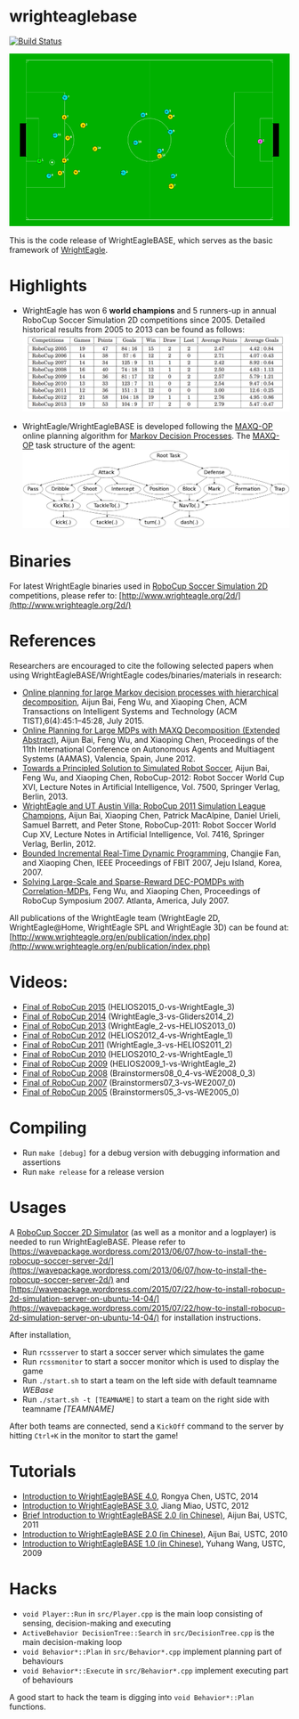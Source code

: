 # wrighteaglebase

[![Build Status](https://travis-ci.org/wrighteagle2d/wrighteaglebase.svg?branch=master)](https://travis-ci.org/wrighteagle2d/wrighteaglebase)  

![data/game.png](data/game.png "Game Screenshot")

This is the code release of WrightEagleBASE, which serves as the basic framework of [WrightEagle](http://www.wrighteagle.org/2d/).

# Highlights

- WrightEagle has won 6 **world champions** and 5 runners-up in annual RoboCup Soccer Simulation 2D competitions since 2005. Detailed historical results from 2005 to 2013 can be found as follows:
![data/results.png](data/results.png "Historical Results")

- WrightEagle/WrightEagleBASE is developed following the [MAXQ-OP](https://github.com/aijunbai/maxq-op) online planning algorithm for [Markov Decision Processes](https://en.wikipedia.org/wiki/Markov_decision_process). The [MAXQ-OP](https://github.com/aijunbai/maxq-op) task structure of the agent:  
![data/wrighteagle.png](data/wrighteagle.png "MAXQ Task Graph")


# Binaries
For latest WrightEagle binaries used in [RoboCup Soccer Simulation 2D](https://en.wikipedia.org/wiki/RoboCup_2D_Soccer_Simulation_League) competitions, please refer to: [http://www.wrighteagle.org/2d/](http://www.wrighteagle.org/2d/)


# References
Researchers are encouraged to cite the following selected papers when using WrightEagleBASE/WrightEagle codes/binaries/materials in research:

- [Online planning for large Markov decision processes with hierarchical decomposition](http://aijunbai.github.io/publications/BWCtist15.pdf), Aijun Bai, Feng Wu, and Xiaoping Chen, ACM Transactions on Intelligent Systems and Technology (ACM TIST),6(4):45:1–45:28, July 2015.
- [Online Planning for Large MDPs with MAXQ Decomposition (Extended Abstract)](http://aijunbai.github.io/publications/AAMAS12-Bai.pdf), Aijun Bai, Feng Wu,    and Xiaoping Chen, Proceedings of the 11th International Conference on Autonomous Agents and Multiagent Systems (AAMAS), Valencia, Spain, June 2012.
- [Towards a Principled Solution to Simulated Robot Soccer](http://aijunbai.github.io/publications/LNAI12-Bai.pdf), Aijun Bai, Feng Wu, and Xiaoping Chen,     RoboCup-2012: Robot Soccer World Cup XVI, Lecture Notes in Artificial Intelligence, Vol. 7500, Springer Verlag, Berlin, 2013.
- [WrightEagle and UT Austin Villa: RoboCup 2011 Simulation League Champions](http://aijunbai.github.io/publications/LNAI11-Bai.pdf), Aijun Bai, Xiaoping      Chen, Patrick MacAlpine, Daniel Urieli, Samuel Barrett, and Peter Stone, RoboCup-2011: Robot Soccer World Cup XV, Lecture Notes in Artificial Intelligence,    Vol. 7416, Springer Verlag, Berlin, 2012.
- [Bounded Incremental Real-Time Dynamic Programming](http://ieeexplore.ieee.org/xpl/login.jsp?tp=&arnumber=4524180&url=http%3A%2F%2Fieeexplore.ieee.org%2Fxpls%2Fabs_all.jsp%3Farnumber%3D4524180), Changjie Fan, and Xiaoping Chen, IEEE Proceedings of FBIT 2007, Jeju Island, Korea, 2007.
- [Solving Large-Scale and Sparse-Reward DEC-POMDPs with Correlation-MDPs](http://link.springer.com/chapter/10.1007%2F978-3-540-68847-1_18), Feng Wu, and Xiaoping Chen, Proceedings of RoboCup Symposium 2007. Atlanta, America, July 2007.

All publications of the WrightEagle team (WrightEagle 2D, WrightEagle@Home, WrightEagle SPL and WrightEagle 3D) can be found at: [http://www.wrighteagle.org/en/publication/index.php](http://www.wrighteagle.org/en/publication/index.php)


# Videos:
- [Final of RoboCup 2015](https://www.youtube.com/watch?v=Ptzv9NF9opM) (HELIOS2015\_0-vs-WrightEagle\_3)
- [Final of RoboCup 2014](https://www.youtube.com/watch?v=kRIygFjlD_Q) (WrightEagle\_3-vs-Gliders2014\_2)
- [Final of RoboCup 2013](https://www.youtube.com/watch?v=BoWoIc4IrtI) (WrightEagle\_2-vs-HELIOS2013\_0)
- [Final of RoboCup 2012](https://www.youtube.com/watch?v=cDhSjSYPvdE) (HELIOS2012\_4-vs-WrightEagle\_1)
- [Final of RoboCup 2011](https://www.youtube.com/watch?v=leNDA5tzUfk) (WrightEagle\_3-vs-HELIOS2011\_2)
- [Final of RoboCup 2010](https://www.youtube.com/watch?v=BVWkndHk3AE) (HELIOS2010\_2-vs-WrightEagle\_1)
- [Final of RoboCup 2009](https://www.youtube.com/watch?v=Q18Wxs3Da-8&index=7&list=PL4BB027D8BB6A5EB3) (HELIOS2009\_1-vs-WrightEagle\_2)
- [Final of RoboCup 2008](https://www.youtube.com/watch?v=w1c_8TWX8dY) (Brainstormers08\_0\_4-vs-WE2008\_0\_3)
- [Final of RoboCup 2007](https://www.youtube.com/watch?v=ceDDg_l6_J0) (Brainstormers07\_3-vs-WE2007\_0)
- [Final of RoboCup 2005](https://www.youtube.com/watch?v=FiFj0HQXaGw) (Brainstormers05\_3-vs-WE2005\_0)


# Compiling
- Run `make [debug]` for a debug version with debugging information and assertions
- Run `make release` for a release version


# Usages
A [RoboCup Soccer 2D Simulator](https://sourceforge.net/projects/sserver/files/) (as well as a monitor and a logplayer) is needed to run WrightEagleBASE. Please refer to [https://wavepackage.wordpress.com/2013/06/07/how-to-install-the-robocup-soccer-server-2d/](https://wavepackage.wordpress.com/2013/06/07/how-to-install-the-robocup-soccer-server-2d/) and [https://wavepackage.wordpress.com/2015/07/22/how-to-install-robocup-2d-simulation-server-on-ubuntu-14-04/](https://wavepackage.wordpress.com/2015/07/22/how-to-install-robocup-2d-simulation-server-on-ubuntu-14-04/) for installation instructions.  

After installation,  

- Run `rcssserver` to start a soccer server which simulates the game
- Run `rcssmonitor` to start a soccer monitor which is used to display the game
- Run `./start.sh` to start a team on the left side with default teamname *WEBase*
- Run `./start.sh -t [TEAMNAME]` to start a team on the right side with teamname *[TEAMNAME]*

After both teams are connected, send a `KickOff` command to the server by hitting `Ctrl+K` in the monitor to start the game!


# Tutorials
- [Introduction to WrightEagleBASE 4.0](http://wrighteagle2d.github.io/materials/14/Introduction-to-WrightEagle-Base.pdf), Rongya Chen, USTC, 2014
- [Introduction to WrightEagleBASE 3.0](http://wrighteagle2d.github.io/materials/12/Introduction-to-WrightEagle-Base.pdf), Jiang Miao, USTC, 2012
- [Brief Introduction to WrightEagleBASE 2.0 (in Chinese)](http://wrighteagle2d.github.io/materials/11/Brief-Introduction-to-WrightEagleBASE.pdf), Aijun Bai, USTC, 2011
- [Introduction to WrightEagleBASE 2.0 (in Chinese)](http://wrighteagle2d.github.io/materials/10/Introduction-to-WrightEagleBASE.pdf), Aijun Bai, USTC, 2010
- [Introduction to WrightEagleBASE 1.0 (in Chinese)](http://wrighteagle2d.github.io/materials/09/WE2009_Base.ppt), Yuhang Wang, USTC, 2009


# Hacks
- `void Player::Run` in `src/Player.cpp` is the main loop consisting of sensing, decision-making and executing
- `ActiveBehavior DecisionTree::Search` in `src/DecisionTree.cpp` is the main decision-making loop
- `void Behavior*::Plan` in `src/Behavior*.cpp` implement planning part of behaviours
- `void Behavior*::Execute` in `src/Behavior*.cpp` implement executing part of behaviours

A good start to hack the team is digging into `void Behavior*::Plan` functions.

